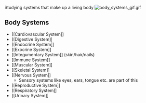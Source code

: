 Studying systems that make up a living body
![body_systems_gif.gif](body_systems_gif.gif)

## Body Systems
* [[Cardiovascular System]]
* [[Digestive System]]
* [[Endocrine System]]
* [[Exocrine System]]
* [[Integumentary System]] (skin/hair/nails)
* [[Immune System]]
* [[Muscular System]]
* [[Skeletal System]]
* [[Nervous System]]
	* Sensory systems like eyes, ears, tongue etc. are part of this
* [[Reproductive System]]
* [[Respiratory System]]
* [[Urinary System]]

